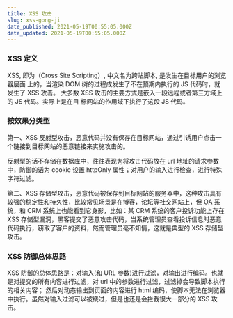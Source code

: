 ```yaml
---
title: XSS 攻击
slug: xss-gong-ji
date_published: 2021-05-19T00:55:05.000Z
date_updated: 2021-05-19T00:55:05.000Z
---
```


### XSS 定义

XSS, 即为（Cross Site Scripting）, 中文名为跨站脚本, 是发生在目标用户的浏览器层面
上的，当渲染 DOM 树的过程成发生了不在预期内执行的 JS 代码时，就发生了 XSS 攻击。
大多数 XSS 攻击的主要方式是嵌入一段远程或者第三方域上的 JS 代码。实际上是在目
标网站的作用域下执行了这段 JS 代码。

### 按效果分类型

第一、XSS 反射型攻击，恶意代码并没有保存在目标网站，通过引诱用户点击一个链接到目标网站的恶意链接来实施攻击的。

反射型的话不存储在数据库中，往往表现为将攻击代码放在 url 地址的请求参数中，防御的话为
cookie 设置 httpOnly 属性；对用户的输入进行检查，进行特殊字符过滤。

第二、XSS 存储型攻击，恶意代码被保存到目标网站的服务器中，这种攻击具有较强的稳定性和持久性，比较常见场景是在博客，论坛等社交网站上，但 OA 系统，和 CRM 系统上也能看到它身影，比如：某 CRM 系统的客户投诉功能上存在 XSS 存储型漏洞，黑客提交了恶意攻击代码，当系统管理员查看投诉信息时恶意代码执行，窃取了客户的资料，然而管理员毫不知情，这就是典型的 XSS 存储型攻击。

### XSS 防御总体思路

XSS 防御的总体思路是：对输入(和 URL 参数)进行过滤，对输出进行编码。也就是对提交的所有内容进行过滤，对 url 中的参数进行过滤，过滤掉会导致脚本执行的相关内容；
然后对动态输出到页面的内容进行 html 编码，使脚本无法在浏览器中执行。虽然对输入过滤可以被绕过，但是也还是会拦截很大一部分的 XSS 攻击。
